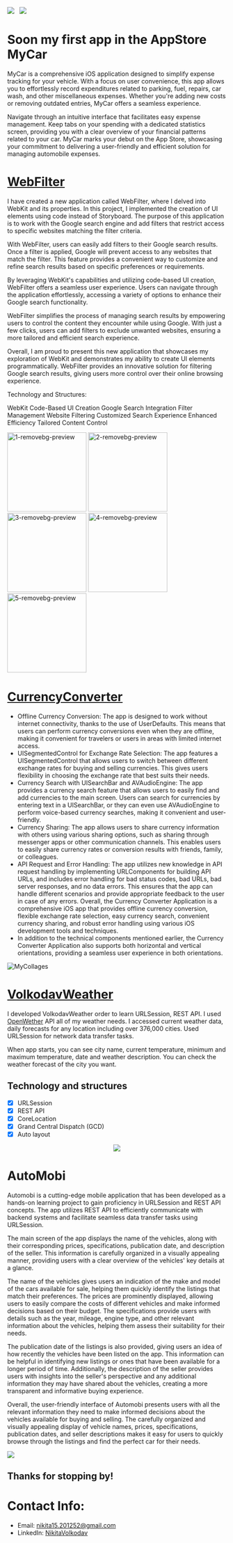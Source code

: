 <a href="mailto:nikita15.201252@gmail.comm"><img src="https://img.shields.io/badge/Email-Nikita-8056d5.svg?style=for-the-badge&logo=minutemailer&logoColor=white"></a>&nbsp;&nbsp;&nbsp;<a href="https://www.linkedin.com/in/nikitavolkodav/" target="_blank"><img src="https://img.shields.io/badge/LinkedIn-Nikita%20Volkodav-brightgreen?style=for-the-badge&logo=linkedin&logoColor=white" ></a>

# Soon my first app in the AppStore MyCar

MyCar is a comprehensive iOS application designed to simplify expense tracking for your vehicle. With a focus on user convenience, this app allows you to effortlessly record expenditures related to parking, fuel, repairs, car wash, and other miscellaneous expenses. Whether you're adding new costs or removing outdated entries, MyCar offers a seamless experience.

Navigate through an intuitive interface that facilitates easy expense management. Keep tabs on your spending with a dedicated statistics screen, providing you with a clear overview of your financial patterns related to your car. MyCar marks your debut on the App Store, showcasing your commitment to delivering a user-friendly and efficient solution for managing automobile expenses.



 # [WebFilter](https://github.com/NikitaVolkodav/WebFilter) 

I have created a new application called WebFilter, where I delved into WebKit and its properties. In this project, I implemented the creation of UI elements using code instead of Storyboard. The purpose of this application is to work with the Google search engine and add filters that restrict access to specific websites matching the filter criteria.

With WebFilter, users can easily add filters to their Google search results. Once a filter is applied, Google will prevent access to any websites that match the filter. This feature provides a convenient way to customize and refine search results based on specific preferences or requirements.

By leveraging WebKit's capabilities and utilizing code-based UI creation, WebFilter offers a seamless user experience. Users can navigate through the application effortlessly, accessing a variety of options to enhance their Google search functionality.

WebFilter simplifies the process of managing search results by empowering users to control the content they encounter while using Google. With just a few clicks, users can add filters to exclude unwanted websites, ensuring a more tailored and efficient search experience.

Overall, I am proud to present this new application that showcases my exploration of WebKit and demonstrates my ability to create UI elements programmatically. WebFilter provides an innovative solution for filtering Google search results, giving users more control over their online browsing experience.

Technology and Structures:

WebKit
Code-Based UI Creation
Google Search Integration
Filter Management
Website Filtering
Customized Search Experience
Enhanced Efficiency
Tailored Content Control

<img width="182" alt="1-removebg-preview" src="https://github.com/NikitaVolkodav/NikitaVolkodav/assets/110492501/889cf53e-85c7-4374-bbaa-50e5a3348ad1">
<img width="182" alt="2-removebg-preview" src="https://github.com/NikitaVolkodav/NikitaVolkodav/assets/110492501/94f3ebe6-a908-44ec-a72b-ccc7307c43ec">
<img width="182" alt="3-removebg-preview" src="https://github.com/NikitaVolkodav/NikitaVolkodav/assets/110492501/a4b67ed0-142e-43b6-b1ea-9a7bdeba2464">
<img width="182" alt="4-removebg-preview" src="https://github.com/NikitaVolkodav/NikitaVolkodav/assets/110492501/fe056162-3ede-4dc9-b501-b0a1859cb750">
<img width="182" alt="5-removebg-preview" src="https://github.com/NikitaVolkodav/NikitaVolkodav/assets/110492501/bf5603e1-2f94-4fcc-8ddb-df46d29db2c3">

 # [CurrencyConverter](https://github.com/NikitaVolkodav/CurrencyConvert) 

- Offline Currency Conversion: The app is designed to work without internet connectivity, thanks to the use of UserDefaults. This means that users can perform currency conversions even when they are offline, making it convenient for travelers or users in areas with limited internet access.
- UISegmentedControl for Exchange Rate Selection: The app features a UISegmentedControl that allows users to switch between different exchange rates for buying and selling currencies. This gives users flexibility in choosing the exchange rate that best suits their needs.
- Currency Search with UISearchBar and AVAudioEngine: The app provides a currency search feature that allows users to easily find and add currencies to the main screen. Users can search for currencies by entering text in a UISearchBar, or they can even use AVAudioEngine to perform voice-based currency searches, making it convenient and user-friendly.
- Currency Sharing: The app allows users to share currency information with others using various sharing options, such as sharing through messenger apps or other communication channels. This enables users to easily share currency rates or conversion results with friends, family, or colleagues.
- API Request and Error Handling: The app utilizes new knowledge in API request handling by implementing URLComponents for building API URLs, and includes error handling for bad status codes, bad URLs, bad server responses, and no data errors. This ensures that the app can handle different scenarios and provide appropriate feedback to the user in case of any errors.
Overall, the Currency Converter Application is a comprehensive iOS app that provides offline currency conversion, flexible exchange rate selection, easy currency search, convenient currency sharing, and robust error handling using various iOS development tools and techniques.
- In addition to the technical components mentioned earlier, the Currency Converter Application also supports both horizontal and vertical orientations, providing a seamless user experience in both orientations.

![MyCollages](https://user-images.githubusercontent.com/110492501/233805209-6ac08bf5-be9b-4824-a081-4e994b476d07.jpg)

# [VolkodavWeather](https://github.com/NikitaVolkodav/VolkodavWeather) 

I developed VolkodavWeather order to learn URLSession, REST API. I used [OpenWether](https://openweathermap.org/api) API all of my weather needs. I accessed current weather data, daily forecasts for any location including over 376,000 cities. Used URLSession for network data transfer tasks. 

When app starts, you can see city name, current temperature, minimum and maximum temperature, date and weather description. You can check the weather forecast of the city you want.

## Technology and structures
- [x] URLSession
- [X] REST API
- [x] CoreLocation
- [x] Grand Central Dispatch (GCD)
- [x] Auto layout

<p align="center">

<img src="https://user-images.githubusercontent.com/110492501/227772635-003d0850-c1c7-438e-9b67-accf209e535a.jpg">
  
  
  
  # AutoMobi

  Automobi is a cutting-edge mobile application that has been developed as a hands-on learning project to gain proficiency in URLSession and REST API concepts. The app utilizes REST API to efficiently communicate with backend systems and facilitate seamless data transfer tasks using URLSession.

The main screen of the app displays the name of the vehicles, along with their corresponding prices, specifications, publication date, and description of the seller. This information is carefully organized in a visually appealing manner, providing users with a clear overview of the vehicles' key details at a glance.

The name of the vehicles gives users an indication of the make and model of the cars available for sale, helping them quickly identify the listings that match their preferences. The prices are prominently displayed, allowing users to easily compare the costs of different vehicles and make informed decisions based on their budget. The specifications provide users with details such as the year, mileage, engine type, and other relevant information about the vehicles, helping them assess their suitability for their needs.

The publication date of the listings is also provided, giving users an idea of how recently the vehicles have been listed on the app. This information can be helpful in identifying new listings or ones that have been available for a longer period of time. Additionally, the description of the seller provides users with insights into the seller's perspective and any additional information they may have shared about the vehicles, creating a more transparent and informative buying experience.

Overall, the user-friendly interface of Automobi presents users with all the relevant information they need to make informed decisions about the vehicles available for buying and selling. The carefully organized and visually appealing display of vehicle names, prices, specifications, publication dates, and seller descriptions makes it easy for users to quickly browse through the listings and find the perfect car for their needs.

<img src="https://user-images.githubusercontent.com/110492501/227722779-9f13b60b-41e1-4094-a8bc-52732123eb61.jpg">

</p>



## Thanks for stopping by!

# Contact Info:

- Email: nikita15.201252@gmail.com
- LinkedIn: [NikitaVolkodav](https://www.linkedin.com/in/nikitavolkodav/)

